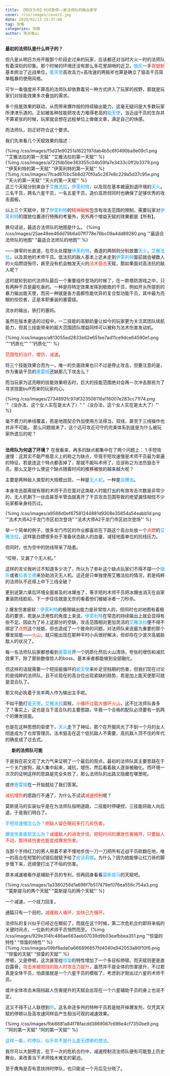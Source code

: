 ```yaml
---
title: 【明日方舟】时间暂停——新法师队的输出美学
cover: /css/images/cover2.jpg
date: 2020/02/13 15:37:00
tag: 攻略
categories: 攻略
author: 笑对青山
---
```


<strong>最初的法师队是什么样子的？</strong>

但凡是从明日方舟开服那个阶段走过来的玩家，应该都还对当时大火一时的法师队有着深刻的印象。那个时候的环境还没有那么多花里胡哨的近卫，<span style="color:#02a2ff">银灰</span>一手<span style="color:#ee230d">真银斩</span>基本统治了近战单位，<span style="color:#02a2ff">能天使</span>高攻击力+高攻速的两板斧也算是确立了狙击干员简单粗暴的使用风格。

可乍一看强度并不算高的法师队却依靠着另一种方式挤入了玩家的视野，那就是玩家们对技能效果多次叠加的需求。

多个技能效果的联动，从而带来爆炸般的持续输出能力，这毫无疑问是大多数玩家所津津乐道的。正如被各种技能把攻击力堆得老高的<span style="color:#02a2ff">能天使</span>，当近战干员的生存并不算紧张的时候，玩家就会想在远程单位上做做文章，满足自己的快感。

而法师队，则正好符合这个要求。

我们先来看几个天赋效果的描述：

{%img
    /css/images/f5d31e90251a1622197dab4b5c6f0490ba9e09c1.png
    '"艾雅法拉的第一天赋"
    "艾雅法拉的第一天赋"'
%}
<br>
{%img
    /css/images/a722fdb5be363355c04b59fa7e3433c0ff2b3379.png
    '"伊芙利特的第一天赋"
    "伊芙利特的第一天赋"'
%}
<br>
{%img
    /css/images/7fcad67cbc5b8d270f0a5c267e8c229a5d37c95e.png
    '"天火的第一天赋"
    "天火的第一天赋"'
%}
<br>
这三个天赋分别来自于<span style="color:#02a2ff">艾雅法拉</span>，<span style="color:#02a2ff">伊芙利特</span>，以及现在基本被逼到退环境的<span style="color:#02a2ff">天火</span>。三名干员，两名六星干员，一名五星干员，造价高昂但同时也确保了足够优秀的攻击面板。

以上三个天赋中，除了<span style="color:#02a2ff">伊芙利特</span>的<span style="color:#ee230d">精神融解</span>包含有攻击范围的限制，需要玩家对<span style="color:#02a2ff">伊芙利特</span>的摆放位置进行特殊的考量外，另外两个增益天赋的效果都是【所有】。

换句话说，最适合法师队的地图是什么。
{%img
    /css/images/25ae48ee46dd79b6a07ff778e76bc09a4dd89280.png
    '"最适合法师队的地图"
    "最适合法师队的地图"'
%}

——狭窄的长直道，在尽头处摆放<span style="color:#02a2ff">伊芙利特</span>，甬道的两侧则分别放置<span style="color:#02a2ff">天火</span>，<span style="color:#02a2ff">艾雅法拉</span>，以及其他的术师干员。低法抗的敌人基本上还未走到<span style="color:#02a2ff">伊芙利特</span>面前就会被数人的火焰燃烧殆尽，甚至没有机会触发</span>天火</span>的<span style="color:#ee230d">法术狙击</span>天赋，那如果面对高法抗的敌人呢？

这时就轮到初代法师队最后一个重要组件登场的时候了，在一款塔防游戏之中，只有两种干员是最吃香的。一种是将特定效果发挥到极致的干员，例如开头所提到的暴力输出能天使，而另一种就是各方面都性能优异的复合型功能干员，其中最为亮眼的佼佼者，正是本职重装的塞雷娅。

流水的输出，铁打的塞妈。

虽然在版本更迭的过程中，一二技能的高额奶量让如今的玩家更为关注其团队续航能力，但其三技能带来的超大范围团队增益同样可以被称为法术伤害发动机。

{%img
    /css/images/a813055ed2833e62e651ee7ad11ce9dce64590e1.png
    '"“钙质化”"
    "“钙质化”"'
%}

<span style="color:#ee230d">范围性的治疗，增伤，减速</span>。

将三个技能效果合而为一，唯一的负面效果也只不过是停止攻击，但要注意的是，作为重装干员的<span style="color:#02a2ff">塞雷娅</span>还缺那几下攻击么？

而当玩家为这亮眼的技能效果咂舌时，巨大的技能范围绝对会再一次冲击那些为了寻求技能buff而来的玩家内心。

{%img
    /css/images/2734892fc97df323508116a116007e283cc71f74.png
    '"（没办法，这个女人实在是太大了）"
    "（没办法，这个女人实在是太大了）"'
%}

毫不费力的单线覆盖，若是地图契合外加使用方法得当，双线，甚至于三线操作也并非不可能。
那么问题就来了，这个远可攻近可守的完美体系到底是为什么被玩家所遗忘的呢？

<br>
<strong>法师队为何退了环境？</strong>
在我看来，再多的缺点都集中在了两个问题上：
1.手短攻速慢：这其实不能严格意义上的称之为缺点，毕竟手短攻速慢是术师干员最为普遍的特征，若是连这个特点都丢掉了，那就不能叫术师了，应该称之为法伤狙击干员。那么又是什么使这个缺点随着时间的推移被放的越来越大呢？

主要是两种敌人类型的大规模出现，一种是<span style="color:#02a2ff">无人机</span>，一种是<span style="color:#02a2ff">自爆虫</span>。

本身攻击距离就有限的术师干员在面对这类敌人时能打出的有效攻击次数是非常少的，无人机剩下一丝血甚至半管血就离开了干员攻击范围导致的绝望漏怪相信不少玩家都亲身经历过。

{%img
    /css/images/a9588d0ef67581244881d9308e35854a54eabb1d.png
    '"法术大师A2于龙门市区初次登场"
    "法术大师A2于龙门市区初次登场"'
%}

举一个简单的例子，很多龙门市区的作业都喜欢在下路这个高台处放一个<span style="color:#ee230d">点燃</span>的<span style="color:#02a2ff">艾雅法拉</span>，这样能白嫖很多处于准备状态敌人的血量，减轻地面单位的抗线压力。

但同时，也为空中的防线带来了隐患。

“哎呀，又漏了个无人机。”

这样的言论我听过不知道多少次了，所以为了弥补这个缺点玩家们不得不摆一个<span style="color:#02a2ff">银灰</span>或者<span style="color:#02a2ff">拉普兰德</span>来协助消灭无人机，这还是只单独使用艾雅法拉的情况，若是纯粹的法师队不还得上中下三线全破？

更别说第六章后环境全面普及的冰爆虫了，等手短的术师干员把冰爆虫消灭在自家重装防线脸前，下一步往往就是无奈的看着他们被破冰者一刀秒杀。

2.爆发伤害疲软：<span style="color:#02a2ff">伊芙利特</span>的极限输出能力是非常惊人的，但同时也对地图有着极高的要求，若是从泛用性的角度上来说，<span style="color:#02a2ff">伊芙利特</span>在常态的持续输出上就会显得有些不足。因此为了补上这部分的空缺，攻击范围相对更加灵活的<span style="color:#02a2ff">艾雅法拉</span>便不得不绑定了<span style="color:#ee230d">点燃</span>这个技能，但也造成了一个致命的问题，对法师队来说最为重要的那个爆发技能——<span style="color:#ee230d">火山</span>，就只能出现在那种平时小兵很好解决，但却存在少波次高威胁敌人的状况了。

每一名法师队玩家都想看到<span style="color:#02a2ff">塞雷娅</span>开一个钙质化然后火山清场，夸张的增伤和减抗效果下，除了那些数值惊人的boss，基本来者都能做到全部融化。

但这样的话就需要一个短技能循环的<span style="color:#02a2ff">能天使</span>来补足空档期的伤害，但我们现在讨论的是纯粹的法师队，且不论现在的高台位出现紧缺的趋势，若是加上能天使那可就是混合队了。

那又何必执着于龙羊两人作为输出主手呢。

不如干脆打<span style="color:#02a2ff">能天使</span>，<span style="color:#02a2ff">艾雅法拉</span>双核，<span style="color:#ee230d">小循环过载大循环火山</span>，这不比法师队香多了？事实上，这也是当下混合队的主要思路，毕竟一个合格的配队必须要有一到两个的爆发技能。

也是在这种思想的驱使下，<span style="color:#02a2ff">天火</span>走下了神坛，那个在开服风光了不到一个月的女人彻底成为了仓库管理员。法术狙击在这个低抗敌人不需要，高抗敌人顶不住的年代的确变成了过去式。

    
<strong>新的法师队可能</strong>

于是我在前文花了大力气来证明了一个最后的观点，最初的法师队其主要思路在于一个关门放狗，敌人集中起来，减抗，增伤，然后看着敌人逐渐被融化。而环境一次次的证明这样的思路是完全失败了，那么法师队的出路又隐藏在哪里呢。

或许<span style="color:#02a2ff">塞雷娅</span>在一开始就给了我们答案。

<span style="color:#ee230d">减抗增伤</span>的思路行不通了，为什么不试试<span style="color:#ee230d">减速控制</span>呢？

莫斯提马的实装似乎是在为法师队指明道路，二技能时停硬控，三技能将敌人向后退，于是我们明白了。

<span style="color:#02a2ff">手短攻速慢怎么办？</span><span style="color:#ee230d">把敌人留在眼前多打几轮伤害。</span>

<span style="color:#02a2ff">爆发伤害疲软怎么办？</span><span style="color:#ee230d">减缓敌人的进攻步伐，把短时间的爆发伤害摊开，只要敌人不动，那持续伤害也能变成爆发伤害。</span>

当那个手持红刀的男人用着不紧不慢地步伐一刀一刀把所有近战干员砍翻在地，唯一的高台在短暂的试错后就赋予给了<span style="color:#02a2ff">安洁莉娜</span>。为什么？因为她能够让红刀哥的脚步慢下来，还顺便打出了不俗的伤害。

原本减速被看作是辅助干员的专利，但再回身看看<span style="color:#02a2ff">莫斯提马</span>的天赋吧。

{%img
    /css/images/1a3380256d1a696f7b517479ef076ea556c754a3.png
    '"莫斯提马的两个天赋"
    "莫斯提马的两个天赋"'
%}

一个减速，一个技力回复。

通篇只有一个目的，<span style="color:#ee230d">减缓敌人循环，加快己方循环。</span>

法师队的复兴似乎已经近在眼前了，而就在这个时候，第二次危机合约即将来临的关键时间点，一位新的术师干员悄然而至。
{%img
    /css/images/929e314fc486ae663aeb07039d9b03eafbbea351.png
    '"惊蛰的特性"
    "惊蛰的特性"'
%}
<br>
{%img
    /css/images/09bf8ada0a666896857fd4040e942053a86f10f6.png
    '"惊蛰的天赋"
    "惊蛰的天赋"'
%}
<br>
停顿，又是停顿，这次甚至给<span style="color:#02a2ff">惊蛰</span>的特性增加了一个多目标停顿。而天赋则更是直白露骨，<span style="color:#ee230d">攻击未被阻挡的敌人时攻击力提升</span>，虽然并不是全体的伤害提升，不过若真是全体干员，怕直接就是一个六星干员的模板了，考虑到才刚出过六星的术师干员。

或许全体攻击未阻挡敌人伤害提升的天赋会出现在一个六星辅助干员的身上也说不定。

这又不得不让人联想到<span style="color:#02a2ff">阿</span>，这名命途多舛的特种干员若是抛开掉爆发剂，仅凭其天赋的停顿以及高攻速同样会产生相当可观的减速效果。

{%img
    /css/images/fbb6681a84f78facdd3869067c686e4cf7350be9.png
    '"阿的第一天赋"
    "阿的第一天赋"'
%}

<span style="color:#02a2ff">这样一看，时停队，似乎并不是什么虚无缥缈的想法。</span>

我尽可以大胆预言，在下一次的危机合约中，减速控制流法师队便有可能登上历史舞台，来改善当下术师独木难支的窘迫。

至于鹰角是否有意扶持时停队，也只能说一个月后见分晓了。